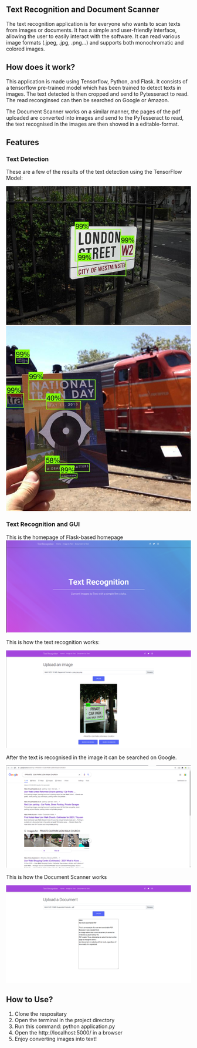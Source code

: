 ## Text Recognition and Document Scanner
The text recognition application is for everyone who wants to scan texts from images or
documents. It has a simple and user-friendly interface, allowing the user to easily interact
with the software. It can read various image formats (.jpeg, .jpg, .png...) and supports both
monochromatic and colored images.

## How does it work?
This application is made using Tensorflow, Python, and Flask. It consists of a tensorflow pre-trained model which has been trained to detect texts in images. 
The text detected is then cropped and send to Pytesseract to read. The read reconginsed can then be searched on Google or Amazon. 

The Document Scanner works on a similar manner, the pages of the pdf uploaded are converted into images and send to the PyTesseract to read, the text recognised in the 
images are then showed in a editable-format.

## Features

### Text Detection
These are a few of the results of the text detection using the TensorFlow Model:

![alt text](https://github.com/nidhijha15/text-recognition/blob/master/static/upload/pic1.jpg)
![alt text](https://github.com/nidhijha15/text-recognition/blob/master/static/upload/pic2.jpg)

### Text Recognition and GUI

This is the homepage of Flask-based homepage
![alt text](https://github.com/nidhijha15/text-recognition/blob/master/static/upload/Screenshot%20from%202020-11-20%2010-46-31.png)

This is how the text recognition works:

![alt text](https://github.com/nidhijha15/text-recognition/blob/master/static/upload/text_recog.png)

After the text is recognised in the image it can be searched on Google.

![alt text](https://github.com/nidhijha15/text-recognition/blob/master/static/upload/g_text.png)

This is how the Document Scanner works

![alt text](https://github.com/nidhijha15/text-recognition/blob/master/static/upload/d_recog.png)

## How to Use?

1. Clone the respositary
2. Open the terminal in the project directory
3. Run this command: python application.py
4. Open the http://localhost:5000/ in a browser
5. Enjoy converting images into text!







